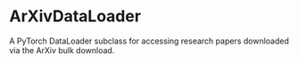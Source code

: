 # ArXivDataLoader
A PyTorch DataLoader subclass for accessing research papers downloaded via the ArXiv bulk download.

